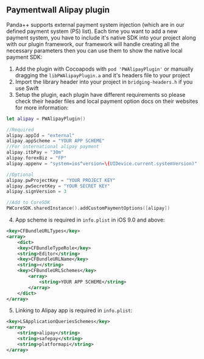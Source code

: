 Paymentwall Alipay plugin
------------------------------
Panda++ supports external payment system injection (which are in our defined payment system (PS) list). Each time you want to add a new payment system, you have to include it's native SDK into your project along with our plugin framework, our framework will handle creating all the necessary parameters then you can use them to show the native local payment SDK:

1. Add the plugin with Cocoapods with `pod 'PWAlipayPlugin'` or manually dragging the `libPWAlipayPlugin.a` and it's headers file to your project
2. Import the library header into your project in `bridging-headers.h` if you use Swift
3. Setup the plugin, each plugin have different requirements so please check their header files and local payment option docs on their websites for more information:
```swift
let alipay = PWAlipayPlugin()

//Required
alipay.appId = "external"
alipay.appScheme = "YOUR APP SCHEME"
//For international alipay payment
alipay.itbPay = "30m"
alipay.forexBiz = "FP"
alipay.appenv = "system=ios^version=\(UIDevice.current.systemVersion)"

//Optional
alipay.pwProjectKey = "YOUR PROJECT KEY"
alipay.pwSecretKey = "YOUR SECRET KEY"
alipay.signVersion = 3

//Add to CoreSDK
PWCoreSDK.sharedInstance().addCustomPaymentOptions([alipay])
```
4. App scheme is required in `info.plist` in iOS 9.0 and above:
```xml
<key>CFBundleURLTypes</key>
<array>
    <dict>
    <key>CFBundleTypeRole</key>
    <string>Editor</string>
    <key>CFBundleURLName</key>
    <string></string>
    <key>CFBundleURLSchemes</key>
        <array>
            <string>YOUR APP SCHEME</string>
        </array>
    </dict>
</array>
```
5. Linking to Alipay app is required in `info.plist`:
```xml
<key>LSApplicationQueriesSchemes</key>
<array>
    <string>alipay</string>
    <string>safepay</string>
    <string>platformapi</string>
</array>
```
